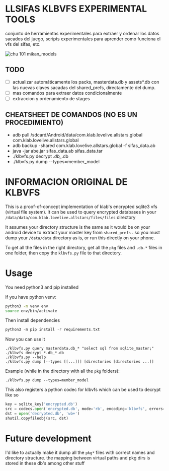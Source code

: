 # LLSIFAS KLBVFS EXPERIMENTAL TOOLS
conjunto de herramientas experimentales para extraer y ordenar los datos sacados del juego, scripts experimentales para aprender como funciona el vfs del sifas, etc.

![chu 101 mikan_models](https://images2.imgbox.com/81/f4/HwQTc7Bn_o.png)

## TODO
- [ ] actualizar automáticamente los packs, masterdata.db y assets*.db con las nuevas claves sacadas del shared_prefs, directamente del dump.
- [ ] mas comandos para extraer datos condicionalmente
- [ ] extraccion y ordenamiento de stages

## CHEATSHEET DE COMANDOS (NO ES UN PROCEDIMIENTO)
- adb pull /sdcard/Android/data/com.klab.lovelive.allstars.global com.klab.lovelive.allstars.global
- adb backup -shared com.klab.lovelive.allstars.global -f sifas_data.ab
- java -jar abe.jar sifas_data.ab sifas_data.tar
- ./klbvfs.py decrypt *.db_*.db
- ./klbvfs.py dump --types=member_model

# INFORMACION ORIGINAL DE KLBVFS
This is a proof-of-concept implementation of klab's encrypted sqlite3 vfs (virtual file system). It can be used to query encrypted databases in your
`/data/data/com.klab.lovelive.allstars/files/files` directory

It assumes your directory structure is the same as it would be on your
android device to extract your master key from `shared_prefs` . so you
must dump your `/data/data` directory as is, or run this directly on your
phone.

To get all the files in the right directory, get all the `pkg` files and `.db.*` files in one folder, then copy the `klbvfs.py` file to that directory.

# Usage
You need python3 and pip installed

If you have python venv:

```sh
python3 -m venv env
source env/bin/activate
```

Then install dependencies

```c
python3 -m pip install -r requirements.txt
```

Now you can use it

```
./klbvfs.py query masterdata.db_* "select sql from sqlite_master;"
./klbvfs decrypt *.db_*.db
./klbvfs.py --help
./klbvfs.py dump [--types [[...]]] [directories [directories ...]]
```

Example (while in the directory with all the `pkg` folders):

```
./klbvfs.py dump --types=member_model
```

This also registers a python codec for klbvfs which can be used to decrypt
like so

```python
key = sqlite_key('encrypted.db')
src = codecs.open('encrypted.db', mode='rb', encoding='klbvfs', errors=key)
dst = open('decrypted.db', 'wb+')
shutil.copyfileobj(src, dst)
```

# Future development
I'd like to actually make it dump all the `pkg*` files with correct names
and directory structure. the mapping between virtual paths and pkg dirs
is stored in these db's among other stuff
